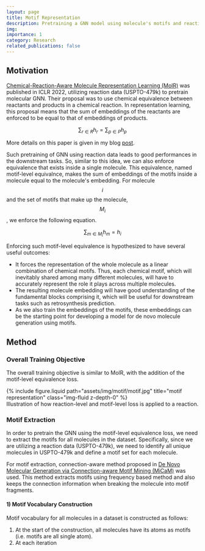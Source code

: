```yaml
---
layout: page
title: Motif Representation
description: Pretraining a GNN model using molecule's motifs and reaction data for downstream applications.
img:
importance: 1
category: Research
related_publications: false
---
```


## Motivation

[Chemical-Reaction-Aware Molecule Representation Learning (MolR)](https://openreview.net/forum?id=6sh3pIzKS-) was published in ICLR 2022, utilizing reaction data (USPTO-479k) to pretrain molecular GNN.
Their proposal was to use chemical equivalence between reactants and products in a chemical reaction. In representation learning, this proposal means that the sum of embeddings of the reactants are enforced to be equal to that of embeddings of products.

$$\sum_{r\in R}h_r = \sum_{p \in P}h_p$$

More details on this paper is given in my blog [post](https://rhtmddn100.github.io/blog/2023/molr).

Such pretraining of GNN using reaction data leads to good performances in the downstream tasks. So, similar to this idea, we can also enforce equivalence that exists inside a single molecule. This equivalence, named motif-level equivalnce, makes the sum of embeddings of the motifs inside a molecule equal to the molecule's embedding. For molecule $$i$$ and the set of motifs that make up the molecule, $$M_i$$, we enforce the following equation.

$$\sum_{m \in M_i} h_m = h_i$$

Enforcing such motif-level equivalence is hypothesized to have several useful outcomes:
- It forces the representation of the whole molecule as a linear combination of chemical motifs. Thus, each chemical motif, which will inevitably shared among many different molecules, will have to accurately represent the role it plays across multiple molecules.
- The resulting molecule embedding will have good understanding of the fundamental blocks comprising it, which will be useful for downstream tasks such as retrosynthesis prediction.
- As we also train the embeddings of the motifs, these embeddings can be the starting point for developing a model for de novo molecule generation using motifs.

## Method

### Overall Training Objective

The overall training objective is similar to MolR, with the addition of the motif-level equivalence loss.

<div class="row">
    <div class="col-sm mt-3 mt-md-0">
        {% include figure.liquid path="assets/img/motif/motif.jpg" title="motif representation" class="img-fluid z-depth-0" %}
    </div>
</div>
<div class="caption">
    Illustration of how reaction-level and motif-level loss is applied to a reaction.
</div>

### Motif Extraction

In order to pretrain the GNN using the motif-level equivalence loss, we need to extract the motifs for all molecules in the dataset. Specifically, since we are utilizing a reaction data (USPTO-479k), we need to identify all unique molecules in USPTO-479k and define a motif set for each molecule.

For motif extraction, connection-aware method proposed in [De Novo Molecular Generation via Connection-aware Motif Mining (MiCaM)](https://openreview.net/forum?id=Q_Jexl8-qDi) was used. This method extracts motifs using frequency based method and also keeps the connection information when breaking the molecule into motif fragments.

#### 1) Motif Vocabulary Construction
Motif vocabulary for all molecules in a dataset is constructed as follows:
1. At the start of the construction, all molecules have its atoms as motifs (i.e. motifs are all single atom).
2. At each iteration 
